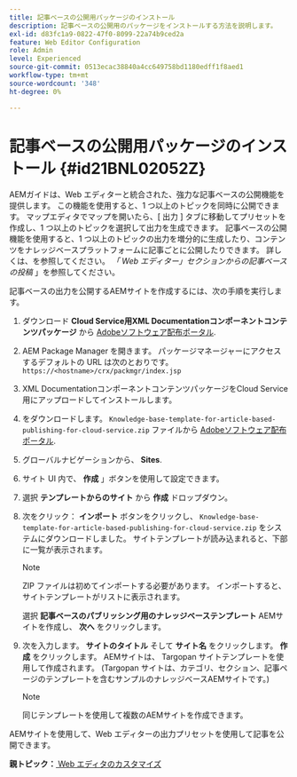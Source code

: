 ```yaml
---
title: 記事ベースの公開用パッケージのインストール
description: 記事ベースの公開用のパッケージをインストールする方法を説明します。
exl-id: d83fc1a9-0822-47f0-8099-22a74b9ced2a
feature: Web Editor Configuration
role: Admin
level: Experienced
source-git-commit: 0513ecac38840a4cc649758bd1180edff1f8aed1
workflow-type: tm+mt
source-wordcount: '348'
ht-degree: 0%

---
```


# 記事ベースの公開用パッケージのインストール {#id21BNL02052Z}

AEMガイドは、Web エディターと統合された、強力な記事ベースの公開機能を提供します。 この機能を使用すると、1 つ以上のトピックを同時に公開できます。 マップエディタでマップを開いたら、[ 出力 ] タブに移動してプリセットを作成し、1 つ以上のトピックを選択して出力を生成できます。 記事ベースの公開機能を使用すると、1 つ以上のトピックの出力を増分的に生成したり、コンテンツをナレッジベースプラットフォームに記事ごとに公開したりできます。 詳しくは、を参照してください。 *「 Web エディター」セクションからの記事ベースの投稿* 」を参照してください。

記事ベースの出力を公開するAEMサイトを作成するには、次の手順を実行します。

1. ダウンロード **Cloud Service用XML Documentationコンポーネントコンテンツパッケージ** から [Adobeソフトウェア配布ポータル](https://experience.adobe.com/#/downloads/content/software-distribution/jp/general.html).
1. AEM Package Manager を開きます。 パッケージマネージャーにアクセスするデフォルトの URL は次のとおりです。 `https://<hostname>/crx/packmgr/index.jsp`
1. XML DocumentationコンポーネントコンテンツパッケージをCloud Service用にアップロードしてインストールします。
1. をダウンロードします。 `Knowledge-base-template-for-article-based-publishing-for-cloud-service.zip` ファイルから [Adobeソフトウェア配布ポータル](https://experience.adobe.com/#/downloads/content/software-distribution/jp/general.html).
1. グローバルナビゲーションから、 **Sites**.
1. サイト UI 内で、 **作成** 」ボタンを使用して設定できます。
1. 選択 **テンプレートからのサイト** から **作成** ドロップダウン。
1. 次をクリック： **インポート** ボタンをクリックし、 `Knowledge-base-template-for-article-based-publishing-for-cloud-service.zip` をシステムにダウンロードしました。 サイトテンプレートが読み込まれると、下部に一覧が表示されます。

   >[!NOTE]
   >
   > ZIP ファイルは初めてインポートする必要があります。 インポートすると、サイトテンプレートがリストに表示されます。

   選択 **記事ベースのパブリッシング用のナレッジベーステンプレート** AEMサイトを作成し、 **次へ** をクリックします。

1. 次を入力します。 **サイトのタイトル** そして **サイト名** をクリックします。 **作成** をクリックします。 AEMサイトは、 Targopan サイトテンプレートを使用して作成されます。 \(Targopan サイトは、カテゴリ、セクション、記事ページのテンプレートを含むサンプルのナレッジベースAEMサイトです。\)

   >[!NOTE]
   >
   > 同じテンプレートを使用して複数のAEMサイトを作成できます。


AEMサイトを使用して、Web エディターの出力プリセットを使用して記事を公開できます。

**親トピック：**[ Web エディタのカスタマイズ](conf-web-editor.md)
